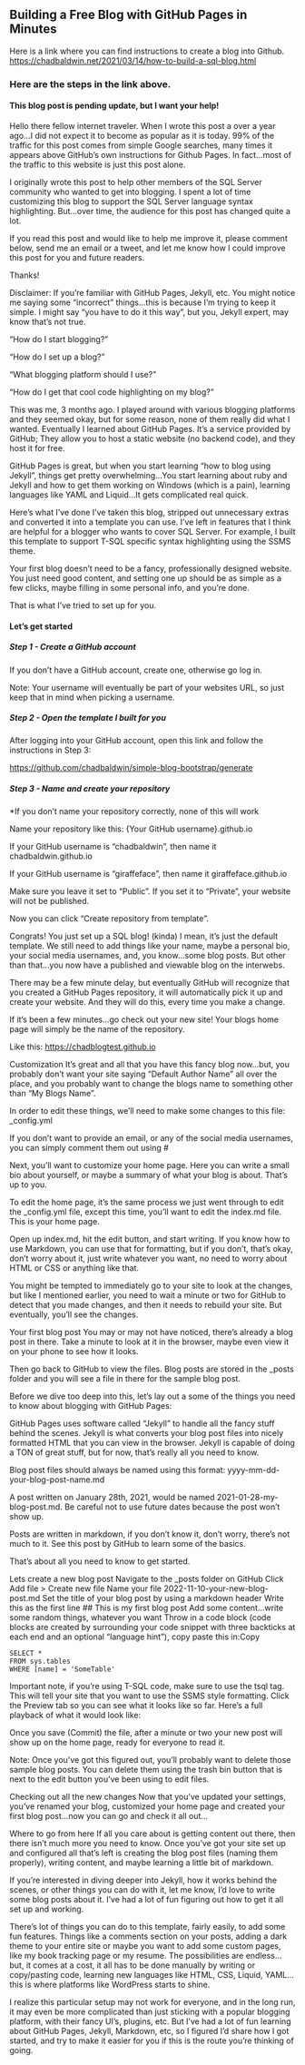 ## Building a Free Blog with GitHub Pages in Minutes

Here is a link where you can find instructions to create a blog into Github.
https://chadbaldwin.net/2021/03/14/how-to-build-a-sql-blog.html

### Here are the steps in the link above.

#### This blog post is pending update, but I want your help!
Hello there fellow internet traveler. When I wrote this post a over a year ago…I did not expect it to become as popular as it is today. 99% of the traffic for this post comes from simple Google searches, many times it appears above GitHub’s own instructions for Github Pages. In fact…most of the traffic to this website is just this post alone.

I originally wrote this post to help other members of the SQL Server community who wanted to get into blogging. I spent a lot of time customizing this blog to support the SQL Server language syntax highlighting. But…over time, the audience for this post has changed quite a lot.

If you read this post and would like to help me improve it, please comment below, send me an email or a tweet, and let me know how I could improve this post for you and future readers.

Thanks!

Disclaimer: If you’re familiar with GitHub Pages, Jekyll, etc. You might notice me saying some “incorrect” things…this is because I’m trying to keep it simple. I might say “you have to do it this way”, but you, Jekyll expert, may know that’s not true.

“How do I start blogging?”

“How do I set up a blog?”

“What blogging platform should I use?”

“How do I get that cool code highlighting on my blog?”

This was me, 3 months ago. I played around with various blogging platforms and they seemed okay, but for some reason, none of them really did what I wanted. Eventually I learned about GitHub Pages. It’s a service provided by GitHub; They allow you to host a static website (no backend code), and they host it for free.

GitHub Pages is great, but when you start learning “how to blog using Jekyll”, things get pretty overwhelming…You start learning about ruby and Jekyll and how to get them working on Windows (which is a pain), learning languages like YAML and Liquid…It gets complicated real quick.

Here’s what I’ve done
I’ve taken this blog, stripped out unnecessary extras and converted it into a template you can use. I’ve left in features that I think are helpful for a blogger who wants to cover SQL Server. For example, I built this template to support T-SQL specific syntax highlighting using the SSMS theme.

Your first blog doesn’t need to be a fancy, professionally designed website. You just need good content, and setting one up should be as simple as a few clicks, maybe filling in some personal info, and you’re done.

That is what I’ve tried to set up for you.

#### Let’s get started
##### Step 1 - Create a GitHub account
If you don’t have a GitHub account, create one, otherwise go log in.

Note: Your username will eventually be part of your websites URL, so just keep that in mind when picking a username.

##### Step 2 - Open the template I built for you
After logging into your GitHub account, open this link and follow the instructions in Step 3:

https://github.com/chadbaldwin/simple-blog-bootstrap/generate

##### Step 3 - Name and create your repository
*If you don’t name your repository correctly, none of this will work

Name your repository like this: {Your GitHub username}.github.io

If your GitHub username is “chadbaldwin”, then name it chadbaldwin.github.io

If your GitHub username is “giraffeface”, then name it giraffeface.github.io

Make sure you leave it set to “Public”. If you set it to “Private”, your website will not be published.

Now you can click “Create repository from template”.



Congrats! You just set up a SQL blog! (kinda) I mean, it’s just the default template. We still need to add things like your name, maybe a personal bio, your social media usernames, and, you know…some blog posts. But other than that…you now have a published and viewable blog on the interwebs.

There may be a few minute delay, but eventually GitHub will recognize that you created a GitHub Pages repository, it will automatically pick it up and create your website. And they will do this, every time you make a change.

If it’s been a few minutes…go check out your new site! Your blogs home page will simply be the name of the repository.

Like this: https://chadblogtest.github.io

Customization
It’s great and all that you have this fancy blog now…but, you probably don’t want your site saying “Default Author Name” all over the place, and you probably want to change the blogs name to something other than “My Blogs Name”.

In order to edit these things, we’ll need to make some changes to this file: _config.yml

If you don’t want to provide an email, or any of the social media usernames, you can simply comment them out using #



Next, you’ll want to customize your home page. Here you can write a small bio about yourself, or maybe a summary of what your blog is about. That’s up to you.

To edit the home page, it’s the same process we just went through to edit the _config.yml file, except this time, you’ll want to edit the index.md file. This is your home page.

Open up index.md, hit the edit button, and start writing. If you know how to use Markdown, you can use that for formatting, but if you don’t, that’s okay, don’t worry about it, just write whatever you want, no need to worry about HTML or CSS or anything like that.



You might be tempted to immediately go to your site to look at the changes, but like I mentioned earlier, you need to wait a minute or two for GitHub to detect that you made changes, and then it needs to rebuild your site. But eventually, you’ll see the changes.

Your first blog post
You may or may not have noticed, there’s already a blog post in there. Take a minute to look at it in the browser, maybe even view it on your phone to see how it looks.

Then go back to GitHub to view the files. Blog posts are stored in the _posts folder and you will see a file in there for the sample blog post.

Before we dive too deep into this, let’s lay out a some of the things you need to know about blogging with GitHub Pages:

GitHub Pages uses software called “Jekyll” to handle all the fancy stuff behind the scenes. Jekyll is what converts your blog post files into nicely formatted HTML that you can view in the browser. Jekyll is capable of doing a TON of great stuff, but for now, that’s really all you need to know.

Blog post files should always be named using this format: yyyy-mm-dd-your-blog-post-name.md

A post written on January 28th, 2021, would be named 2021-01-28-my-blog-post.md. Be careful not to use future dates because the post won’t show up.

Posts are written in markdown, if you don’t know it, don’t worry, there’s not much to it. See this post by GitHub to learn some of the basics.

That’s about all you need to know to get started.

Lets create a new blog post
Navigate to the _posts folder on GitHub
Click Add file > Create new file
Name your file 2022-11-10-your-new-blog-post.md
Set the title of your blog post by using a markdown header
Write this as the first line ## This is my first blog post
Add some content…write some random things, whatever you want
Throw in a code block (code blocks are created by surrounding your code snippet with three backticks at each end and an optional “language hint”), copy paste this in:Copy
 ```tsql
 SELECT *
 FROM sys.tables
 WHERE [name] = 'SomeTable'
 ```
Important note, if you’re using T-SQL code, make sure to use the tsql tag. This will tell your site that you want to use the SSMS style formatting.
Click the Preview tab so you can see what it looks like so far.
Here’s a full playback of what it would look like:



Once you save (Commit) the file, after a minute or two your new post will show up on the home page, ready for everyone to read it.

Note: Once you’ve got this figured out, you’ll probably want to delete those sample blog posts. You can delete them using the trash bin button that is next to the edit button you’ve been using to edit files.

Checking out all the new changes
Now that you’ve updated your settings, you’ve renamed your blog, customized your home page and created your first blog post…now you can go and check it all out…



Where to go from here
If all you care about is getting content out there, then there isn’t much more you need to know. Once you’ve got your site set up and configured all that’s left is creating the blog post files (naming them properly), writing content, and maybe learning a little bit of markdown.

If you’re interested in diving deeper into Jekyll, how it works behind the scenes, or other things you can do with it, let me know, I’d love to write some blog posts about it. I’ve had a lot of fun figuring out how to get it all set up and working.

There’s lot of things you can do to this template, fairly easily, to add some fun features. Things like a comments section on your posts, adding a dark theme to your entire site or maybe you want to add some custom pages, like my book tracking page or my resume. The possibilities are endless…but, it comes at a cost, it all has to be done manually by writing or copy/pasting code, learning new languages like HTML, CSS, Liquid, YAML…this is where platforms like WordPress starts to shine.

I realize this particular setup may not work for everyone, and in the long run, it may even be more complicated than just sticking with a popular blogging platform, with their fancy UI’s, plugins, etc. But I’ve had a lot of fun learning about GitHub Pages, Jekyll, Markdown, etc, so I figured I’d share how I got started, and try to make it easier for you if this is the route you’re thinking of going.
